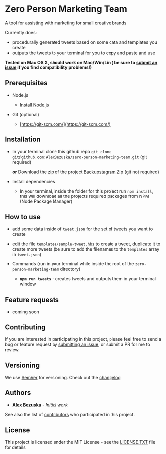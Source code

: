 # Zero Person Marketing Team

A tool for assisting with marketing for small creative brands

Currently does:

- procedurally generated tweets based on some data and templates you create
- outputs the tweets to your terminal for you to copy and paste and use


**Tested on Mac OS X, should work on Mac/Win/Lin ( be sure to [submit an issue](https://github.com/AlexBezuska/zero-person-marketing-team/issues) if you find compatibility problems!)**

## Prerequisites

- Node.js
  - [Install Node.js](https://nodejs.org/en/)

- Git (optional)
	- [https://git-scm.com/](https://git-scm.com/)

## Installation

- In your terminal clone this github repo `git clone git@github.com:AlexBezuska/zero-person-marketing-team.git` (git required)

	**or** Download the zip of the project [Backupstagram Zip](https://github.com/AlexBezuska/zero-person-marketing-team/archive/master.zip) (git not required)
- Install dependencies
	- In your terminal, inside the folder for this project run `npm install`, this will download all the projects required packages from NPM (Node Package Manager)


## How to use

- add some data inside of `tweet.json` for the set of tweets you want to create
- edit the file `templates/sample-tweet.hbs` to create a tweet, duplicate it to create more tweets (be sure to add the filenames to the `templates` array in `tweet.json`)

- Commands (run in your terminal while inside the root of the `zero-person-marketing-team` directory)
	 - **`npm run tweets`** - creates tweets and outputs them in your terminal window

## Feature requests

- coming soon

## Contributing

If you are interested in participating in this project, please feel free to send a bug or feature request by [submitting an issue](https://github.com/AlexBezuska/zero-person-marketing-team/issues), or submit a PR for me to review.

## Versioning

We use [SemVer](http://semver.org/) for versioning. Check out the [changelog](CHANGELOG.md)

## Authors

* **[Alex Bezuska](https://github.com/AlexBezuska)** - *Initial work*

See also the list of [contributors](https://github.com/AlexBezuska/zero-person-marketing-team/contributors) who participated in this project.

## License

This project is licensed under the MIT License - see the [LICENSE.TXT](LICENSE.txt) file for details
